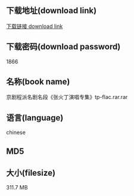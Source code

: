 ## 下载地址(download link)
[下载链接 download link](https://voluble-croquembouche-d321dc.netlify.app/?s=%E4%BA%AC%E5%89%A7%E7%A8%8B%E6%B4%BE%E5%90%8D%E5%89%A7%E5%90%8D%E6%AE%B5%E3%80%8A%E5%BC%A0%E7%81%AB%E4%B8%81%E6%BC%94%E5%94%B1%E4%B8%93%E9%9B%86%E3%80%8Btp-flac.rar)

## 下载密码(download password)
1866

## 名称(book name)
京剧程派名剧名段《张火丁演唱专集》tp-flac.rar.rar

## 语言(language)
chinese

## MD5


## 大小(filesize)
311.7 MB
